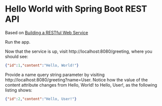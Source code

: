 # Hello World with Spring Boot REST API

Based on [Building a RESTful Web Service](https://spring.io/guides/gs/rest-service)

Run the app.

Now that the service is up, visit http://localhost:8080/greeting, where you should see:

```json
{"id":1,"content":"Hello, World!"}
```


Provide a name query string parameter by visiting http://localhost:8080/greeting?name=User. Notice how the value of the content attribute changes from Hello, World! to Hello, User!, as the following listing shows:

```json
{"id":2,"content":"Hello, User!"}
```
